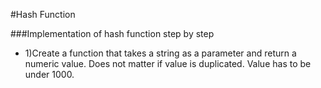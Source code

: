 #Hash Function

###Implementation of hash function step by step

- 1)Create a function that takes a string as a parameter and return a numeric value. Does not matter if value is duplicated. Value has to be under 1000.
